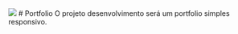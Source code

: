 <img src="http://img.shields.io/static/v1?label=STATUS&message=EM%20DESENVOLVIMENTO&color=GREEN&style=for-the-badge"/>
# Portfolio
O projeto desenvolvimento será um portfolio simples responsivo.
